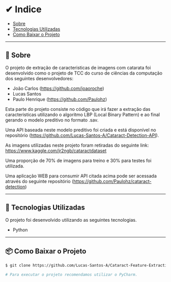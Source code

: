 # ✔ Indice 

- [Sobre](#-sobre)
- [Tecnologias Utilizadas](#-tecnologias-utilizadas)
- [Como Baixar o Projeto](#-como-baixar-o-projeto)

---

## 📜 Sobre 

O projeto de extração de caracteristicas de imagens com catarata foi desenvolvido como o projeto de TCC do curso de ciências da computação dos seguintes desenvolvedores:

- João Carlos (https://github.com/joaoroche)
- Lucas Santos
- Paulo Henrique (https://github.com/Paulohz)

Esta parte do projeto consiste no código que irá fazer a extração das caracteristicas utilizando o algoritmo LBP (Local Binary Pattern) e ao final gerando o modelo preditivo no formato .sav.

Uma API baseada neste modelo preditivo foi criada e está disponível no repositório (https://github.com/Lucas-Santos-A/Cataract-Detection-API). 

As imagens utilizadas neste projeto foram retiradas do seguinte link: https://www.kaggle.com/jr2ngb/cataractdataset

Uma proporção de 70% de imagens para treino e 30% para testes foi utilizada.

Uma aplicação WEB para consumir API citada acima pode ser acessada através do seguinte repositório (https://github.com/Paulohz/cataract-detection)

---

## 🚀 Tecnologias Utilizadas

O projeto foi desenvolvido utilizando as seguintes tecnologias.

- Python

---

## 📦 Como Baixar o Projeto

```bash
$ git clone https://github.com/Lucas-Santos-A/Cataract-Feature-Extraction

# Para executar o projeto recomendamos utilizar o PyCharm.

```









